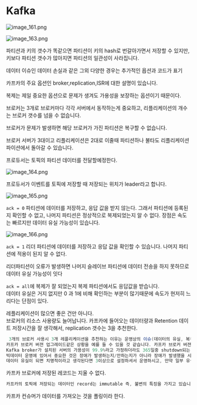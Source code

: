 # Kafka

![image_161.png](image_161.png)

![image_163.png](image_163.png)

파티션과 키의 갯수가 똑같으면 파티션이 키의 hash로 번갈아가면서 저장할 수 있지만,
키보다 파티션 갯수가 많아지면 파티션의 일관성이 사라집니다.

데이터 이슈인 데이터 손실과 같은 그외 다양한 경우는 추가적인 욥션과 코드가 표기

카프카의 주요 옵션인 broker,replication,ISR에 대한 설명이 있습니다.

복제는 제일 중요한 옵션으로 문제가 생겨도 가용성을 보장하는 옵션이기 때문이다.

브로커는 3개로 브로커마다 각각 서버에서 동작하는게 중요하고, 리플리케이션의 개수는 브로커 갯수를 넘을 수 없습니다.

브로커가 문제가 발생하면 해당 브로커가 가진 파티션은 복구할 수 없습니다.

브로커 서버가 3대이고 리플리케이션은 2대로 이줄때 파티션하나 불타도 리플리케이션 파이션에서 돌아갈 수 있습니다.

프로듀서는 토픽의 파티션 데이터를 전달할예정한다.

![image_164.png](image_164.png)

프로듀서가 이벤트를 토픽에 저장할 때 저장되는 위치가 leader라고 합니다.

![image_165.png](image_165.png)

`ack = 0` 파티션에 데이터를 저장하고, 응답 값을 받지 않는다.
그래서 파티션에 등록된지 확인할 수 없고, 나머지 파티션은 정상적으로 복제되었는지 알 수 없다.
장점은 속도는 빠르지만 데이터 유실 가능성이 있습니다.

![image_166.png](image_166.png)

`ack = 1` 리더 파티션에 데이터를 저장하고 응답 값을 확인할 수 있습니다.
나머지 파티션에 적용이 된지 알 수 없다.

리더파티션이 오류가 발생하면 나머지 슬레이브 파티션에 데이터 전송을 하지 못하므로 데이터 유실 가능성이 잇다

`ack = all`에 복제가 잘 되었는지 복제 파티션에서도 응답값을 받습니다.  
데이터 유실은 거지 없지만 0 과 1에 비해 확인하는 부분이 많기때문에 속도가 현저히 느리다는 단점이 있다.

레플리케이션이 많으면 좋은 건만 아니다.  
브로커의 리소스 사용량도 늘어납니다. 카프카에 들어오는 데이터량과 Retention 데이트 저장시간을 잘 생각해서, replication 갯수는 3을 추천한다.

```Actionscript
 3개의 브로커 사용시 3개 레플리케이션을 추천하는 이유는 운영상의 이슈(데이터의 유실, 복구 불가 등)를 최대한 배제하기 위해서입니다. 
카프카 브로커 버젼 업그레이드같은 상황을 예를 들 수 있을 것 같습니다. 카프카 브로커 버젼을 업그레이드 하려면 브로커 3대를 한대씩 종료/실행(여러번)해야합니다. 만약 1대의 브로커를 종료했을때 운이 좋지 않아서 동시에 나머지 replica를 가진 broker가 down된다면 해당 토픽은 복구되지 못합니다. 
Kafka broker가 설치된 서버의 가용성이 99.9%라고 가정하더라도 365일중 shutdown되는 시간은 무려 8시간이므로 카프카 브로커 버젼을 업그레이드 하는 작업을 하던 도중 서버가 동시에 죽을 가능성이 없다고 보기는 힘듭니다.
빅데이터 운영에 있어서 중요한 것은 장애가 발생하는지/안하는지가 아니라 장애가 발생했을 시에 복구가 가능한지/불가능 한지가 더 중요하다고 생각됩니다. 이를 고려하셔서 replication factor를 정하시면 될것입니다.
데이터 유실이 되면 치명적이라고 생각된다면 3이상으로 설정하셔서 운영하시고, 만약 일부 유실이 되도 무관한 데이터라면 리소스 효율화를 위해 replication factor을 2나 1로 낮추어 운영하셔도 좋은 방법이라 봅니다! 
```

카프카 브로커에 저장된 레코드는 지울 수 없다.
```Actionscript
카프카의 토픽에 저장되는 데이터인 record는 immutable 즉, 불변의 특징을 가지고 있습니다. 그러므로 이미 들어간 record에 대해 직접 지우거나 수정할 수 있는 방법은 없습니다. 다만 토픽의 용량(retention byte)이나 시간(retention date)에 따라 삭제되는 정책을 선언할 수 있습니다.
```  


카프카 컨슈머가 데이터를 가져오는 것을 폴링이라 한다.  